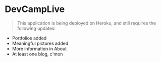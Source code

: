 # DevCampLive

> This application is being deployed on Heroku, and still requires the following updates:

- Portfolios added
- Meaningful pictures added
- More information in About
- At least one blog, c'mon
